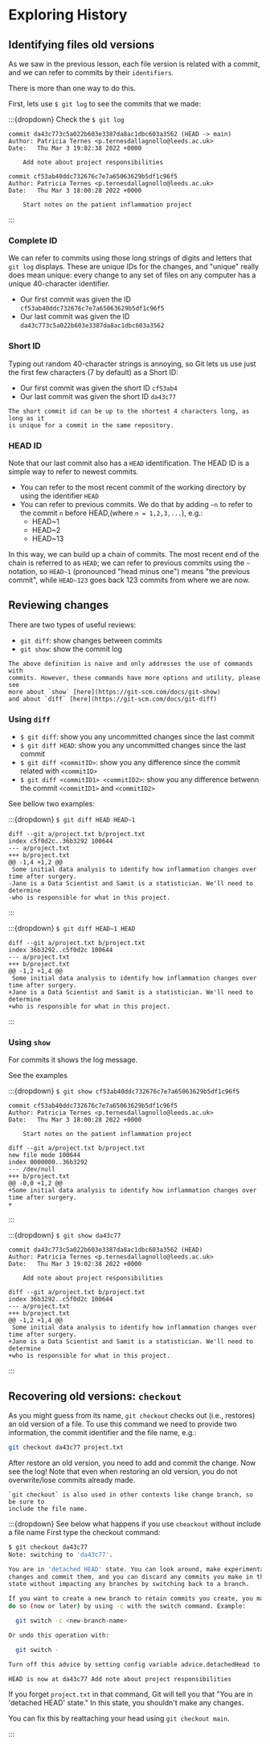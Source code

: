 # Exploring History

## Identifying files old versions

As we saw in the previous lesson, each file version is related with a commit,
and we can refer to commits by their `identifiers`.

There is more than one way to do this.

First, lets use `$ git log` to see the commits that we made:

:::{dropdown} Check the `$ git log`

```text
commit da43c773c5a022b603e3387da8ac1dbc603a3562 (HEAD -> main)
Author: Patricia Ternes <p.ternesdallagnollo@leeds.ac.uk>
Date:   Thu Mar 3 19:02:38 2022 +0000

    Add note about project responsibilities

commit cf53ab40ddc732676c7e7a65063629b5df1c96f5
Author: Patricia Ternes <p.ternesdallagnollo@leeds.ac.uk>
Date:   Thu Mar 3 18:00:28 2022 +0000

    Start notes on the patient inflammation project
```

:::

### Complete ID

We can refer to commits using those long strings of digits and letters
that `git log` displays. These are unique IDs for the changes,
and "unique" really does mean unique: every change to any set of files on
any computer has a unique 40-character identifier.

- Our first commit was given the ID `cf53ab40ddc732676c7e7a65063629b5df1c96f5`
- Our last  commit was given the ID `da43c773c5a022b603e3387da8ac1dbc603a3562`

### Short ID

Typing out random 40-character strings is annoying, so Git lets us use just the
first few characters (7 by default) as a Short ID:

- Our first commit was given the short ID `cf53ab4`
- Our last  commit was given the short ID `da43c77`

```{note}
The short commit id can be up to the shortest 4 characters long, as long as it
is unique for a commit in the same repository.
```

### HEAD ID

Note that our last commit also has a `HEAD` identification.
The HEAD ID is a simple way to refer to newest commits.

- You can refer to the most recent commit of the working directory by using the identifier `HEAD`
- You can refer to previous commits. We do that by adding `~n` to refer to the commit `n` before HEAD,(where `n = 1,2,3,...`), e.g.:
  - HEAD~1
  - HEAD~2
  - HEAD~13

In this way, we can build up a chain of commits.
The most recent end of the chain is referred to as `HEAD`;
we can refer to previous commits using the `~` notation,
so `HEAD~1` (pronounced "head minus one") means "the previous commit",
while `HEAD~123` goes back 123 commits from where we are now.

## Reviewing changes

There are two types of useful reviews:

- `git diff`: show changes between commits
- `git show`: show the commit log

```{seealso}
The above definition is naive and only addresses the use of commands with
commits. However, these commands have more options and utility, please see
more about `show` [here](https://git-scm.com/docs/git-show)
and about `diff` [here](https://git-scm.com/docs/git-diff)
```

### Using `diff`

- `$ git diff`: show you any uncommitted changes since the last commit
- `$ git diff HEAD`: show you any uncommitted changes since the last commit
- `$ git diff <commitID>`: show you any difference since the commit related with `<commitID>`
- `$ git diff <commitID1> <commitID2>`: show you any difference betwenn the commit `<commitID1>` and `<commitID2>`

See bellow two examples:

:::{dropdown} `$ git diff HEAD HEAD~1`

```text
diff --git a/project.txt b/project.txt
index c5f0d2c..36b3292 100644
--- a/project.txt
+++ b/project.txt
@@ -1,4 +1,2 @@
 Some initial data analysis to identify how inflammation changes over time after surgery.
-Jane is a Data Scientist and Samit is a statistician. We'll need to determine
-who is responsible for what in this project.
```

:::

:::{dropdown} `$ git diff HEAD~1 HEAD`

```text
diff --git a/project.txt b/project.txt
index 36b3292..c5f0d2c 100644
--- a/project.txt
+++ b/project.txt
@@ -1,2 +1,4 @@
 Some initial data analysis to identify how inflammation changes over time after surgery.
+Jane is a Data Scientist and Samit is a statistician. We'll need to determine
+who is responsible for what in this project.
```

:::

### Using `show`

For commits it shows the log message.

See the examples

:::{dropdown} `$ git show cf53ab40ddc732676c7e7a65063629b5df1c96f5`

```text
commit cf53ab40ddc732676c7e7a65063629b5df1c96f5
Author: Patricia Ternes <p.ternesdallagnollo@leeds.ac.uk>
Date:   Thu Mar 3 18:00:28 2022 +0000

    Start notes on the patient inflammation project

diff --git a/project.txt b/project.txt
new file mode 100644
index 0000000..36b3292
--- /dev/null
+++ b/project.txt
@@ -0,0 +1,2 @@
+Some initial data analysis to identify how inflammation changes over time after surgery.
+

```

:::

:::{dropdown} `$ git show da43c77`

```text
commit da43c773c5a022b603e3387da8ac1dbc603a3562 (HEAD)
Author: Patricia Ternes <p.ternesdallagnollo@leeds.ac.uk>
Date:   Thu Mar 3 19:02:38 2022 +0000

    Add note about project responsibilities

diff --git a/project.txt b/project.txt
index 36b3292..c5f0d2c 100644
--- a/project.txt
+++ b/project.txt
@@ -1,2 +1,4 @@
 Some initial data analysis to identify how inflammation changes over time after surgery.
+Jane is a Data Scientist and Samit is a statistician. We'll need to determine
+who is responsible for what in this project.
```

:::

## Recovering old versions: `checkout`

As you might guess from its name, `git checkout` checks out (i.e., restores) an
old version of a file. To use this command we need to provide two information,
the commit identifier and the file name, e.g.:

```bash
git checkout da43c77 project.txt
```

After restore an old version, you need to add and commit the change. Now see
the log! Note that even when restoring an old version, you do not overwrite/lose
commits already made.

```{warning}
`git checkout` is also used in other contexts like change branch, so be sure to
include the file name.
```

:::{dropdown} See below what happens if you use `cheackout` without include a file name
First type the checkout command:

```bash
$ git checkout da43c77
Note: switching to 'da43c77'.

You are in 'detached HEAD' state. You can look around, make experimental
changes and commit them, and you can discard any commits you make in this
state without impacting any branches by switching back to a branch.

If you want to create a new branch to retain commits you create, you may
do so (now or later) by using -c with the switch command. Example:

  git switch -c <new-branch-name>

Or undo this operation with:

  git switch -

Turn off this advice by setting config variable advice.detachedHead to false

HEAD is now at da43c77 Add note about project responsibilities
```

If you forget `project.txt` in that command, Git will tell you that "You are in
'detached HEAD' state." In this state, you shouldn't make any changes.

You can fix this by reattaching your head using `git checkout main`.

:::

